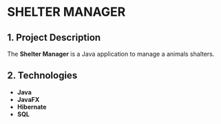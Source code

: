 # SHELTER MANAGER

## 1. Project Description

The **Shelter Manager** is a Java application to manage a animals shalters. 

## 2. Technologies

- **Java**
- **JavaFX**
- **Hibernate**
- **SQL**
